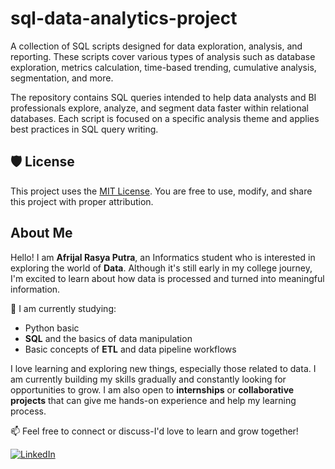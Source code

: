 # sql-data-analytics-project

A collection of SQL scripts designed for data exploration, analysis, and reporting. These scripts cover various types of analysis such as database exploration, metrics calculation, time-based trending, cumulative analysis, segmentation, and more.

The repository contains SQL queries intended to help data analysts and BI professionals explore, analyze, and segment data faster within relational databases. Each script is focused on a specific analysis theme and applies best practices in SQL query writing.
## 🛡️ License

This project uses the [MIT License](LICENSE). You are free to use, modify, and share this project with proper attribution.

## About Me

Hello! I am **Afrijal Rasya Putra**, an Informatics student who is interested in exploring the world of **Data**. Although it's still early in my college journey, I'm excited to learn about how data is processed and turned into meaningful information.

📌 I am currently studying:
- Python basic
- **SQL** and the basics of data manipulation
- Basic concepts of **ETL** and data pipeline workflows

I love learning and exploring new things, especially those related to data. I am currently building my skills gradually and constantly looking for opportunities to grow. I am also open to **internships** or **collaborative projects** that can give me hands-on experience and help my learning process.

📫 Feel free to connect or discuss-I'd love to learn and grow together!



[![LinkedIn](https://img.shields.io/badge/LinkedIn-0077B5?style=for-the-badge&logo=linkedin&logoColor=white)](https://www.linkedin.com/in/afrijalrasyaputra/)
